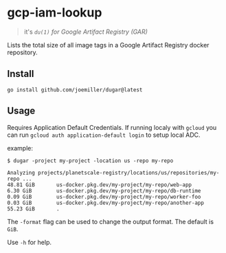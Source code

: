 # gcp-iam-lookup

> it's *`du(1)` for Google Artifact Registry (GAR)*

Lists the total size of all image tags in a Google Artifact Registry docker repository.

## Install

`go install github.com/joemiller/dugar@latest`

## Usage

Requires Application Default Credentials. If running localy with `gcloud` you can run `gcloud auth application-default login` to setup local ADC.

example:

```console
$ dugar -project my-project -location us -repo my-repo

Analyzing projects/planetscale-registry/locations/us/repositories/my-repo ...
48.81 GiB       us-docker.pkg.dev/my-project/my-repo/web-app
6.30 GiB        us-docker.pkg.dev/my-project/my-repo/db-runtime
0.09 GiB        us-docker.pkg.dev/my-project/my-repo/worker-foo
0.03 GiB        us-docker.pkg.dev/my-project/my-repo/another-app
55.23 GiB       .
```

The `-format` flag can be used to change the output format. The default is `GiB`.

Use `-h` for help.